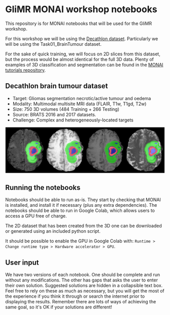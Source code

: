 # GliMR MONAI workshop notebooks

This repository is for MONAI notebooks that will be used for the GliMR workshop.

For this workshop we will be using the [Decathlon dataset](http://medicaldecathlon.com). Particularly we will be using the Task01_BrainTumour dataset. 

For the sake of quick training, we will focus on 2D slices from this dataset, but the process would be almost identical for the full 3D data. Plenty of examples of 3D classification and segmentation can be found in the [MONAI tutorials repository](https://github.com/Project-MONAI/tutorials).

## Decathlon brain tumour dataset

- Target: Gliomas segmentation necrotic/active tumour and oedema
- Modality: Multimodal multisite MRI data (FLAIR, T1w, T1gd, T2w)
- Size: 750 3D volumes (484 Training + 266 Testing)
- Source: BRATS 2016 and 2017 datasets.
- Challenge: Complex and heterogeneously-located targets

<p align="center">
  <img src="figs/decathlon_brain_tumour_2d.png" alt="Example of Decathlon brain tumour image">
</p>

## Running the notebooks

Notebooks should be able to run as-is. They start by checking that MONAI is installed, and install it if necessary (plus any extra dependencies). The notebooks should be able to run in Google Colab, which allows users to access a GPU free of charge.

The 2D dataset that has been created from the 3D one can be downloaded or generated using an included python script.

It should be possible to enable the GPU in Google Colab with: `Runtime > Change runtime type > Hardware accelerator > GPU`.

## User input

We have two versions of each notebook. One should be complete and run without any modifications. The other has gaps that asks the user to enter their own solution. Suggested solutions are hidden in a collapsible text box. Feel free to rely on these as much as necessary, but you will get the most of the experience if you think it through or search the internet prior to displaying the results. Remember there are lots of ways of achieving the same goal, so it's OK if your solutions are different!
